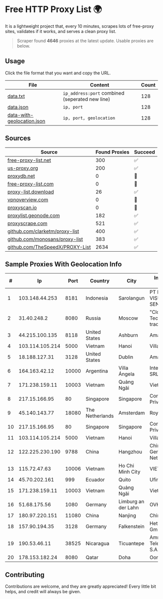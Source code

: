 
# Free HTTP Proxy List 🌍

It is a lightweight project that, every 10 minutes, scrapes lots of free-proxy sites, validates if it works, and serves a clean proxy list.


> Scraper found **4646** proxies at the latest update. Usable proxies are below.

## Usage

Click the file format that you want and copy the URL.


|File|Content|Count|
|----|-------|-----|
|[data.txt](https://raw.githubusercontent.com/themiralay/Proxy-List-World/master/data.txt)|`ip_address:port` combined (seperated new line)|128|
|[data.json](https://raw.githubusercontent.com/themiralay/Proxy-List-World/master/data.json)|`ip, port`|128|
|[data-with-geolocation.json](https://raw.githubusercontent.com/themiralay/Proxy-List-World/master/data-with-geolocation.json)|`ip, port, geolocation`|128|

## Sources

|Source|Found Proxies|Succeed|
|------|-------------|-------|
|[free-proxy-list.net](https://free-proxy-list.net)|300|✅|
|[us-proxy.org](https://www.us-proxy.org)|200|✅|
|[proxydb.net](http://proxydb.net)|0|🚫|
|[free-proxy-list.com](https://free-proxy-list.com/?page=&port=&type%5B%5D=http&type%5B%5D=https&up_time=0&search=Search)|0|🚫|
|[proxy-list.download](https://www.proxy-list.download/HTTP)|26|✅|
|[vpnoverview.com](https://vpnoverview.com/privacy/anonymous-browsing/free-proxy-servers)|0|🚫|
|[proxyscan.io](https://www.proxyscan.io)|0|🚫|
|[proxylist.geonode.com](https://proxylist.geonode.com/api/proxy-list?limit=300&page=1&sort_by=lastChecked&sort_type=desc&protocols=http,https)|182|✅|
|[proxyscrape.com](https://api.proxyscrape.com/v2/?request=displayproxies&protocol=http&timeout=10000&country=all&ssl=all&anonymity=all)|521|✅|
|[github.com/clarketm/proxy-list](https://raw.githubusercontent.com/clarketm/proxy-list/master/proxy-list-raw.txt)|400|✅|
|[github.com/monosans/proxy-list](https://raw.githubusercontent.com/monosans/proxy-list/main/proxies/http.txt)|383|✅|
|[github.com/TheSpeedX/PROXY-List](https://raw.githubusercontent.com/TheSpeedX/PROXY-List/master/http.txt)|2634|✅|


## Sample Proxies With Geolocation Info

|#|Ip|Port|Country|City|Internet Service Provider|
|-|--|----|-------|----|-------------------------|
|1|103.148.44.253|8181|Indonesia|Sarolangun|PT BUANA VISUALNET SENTRA|
|2|31.40.248.2|8080|Russia|Moscow|"Cloud Technologies" LLC trading as Cloud.ru|
|3|44.215.100.135|8118|United States|Ashburn|Amazon.com|
|4|103.114.105.214|5000|Vietnam|Hanoi|Village 1|
|5|18.188.127.31|3128|United States|Dublin|Amazon.com, Inc.|
|6|164.163.42.12|10000|Argentina|Villa Ángela|Interret Villa Angela SRL|
|7|171.238.159.11|10003|Vietnam|Quảng Ngãi|Viettel Corporation|
|8|217.15.166.95|80|Singapore|Singapore|Contabo Asia Private Limited|
|9|45.140.143.77|18080|The Netherlands|Amsterdam|RoyaleHosting BV|
|10|217.15.166.95|80|Singapore|Singapore|Contabo Asia Private Limited|
|11|103.114.105.214|5000|Vietnam|Hanoi|Village 1|
|12|122.225.230.190|9788|China|Hangzhou|China Telecom Next Generation Carrier Network|
|13|115.72.47.63|10006|Vietnam|Ho Chi Minh City|VIETELmetro|
|14|45.70.202.161|999|Ecuador|Quito|Ufinet Panama S.A.|
|15|171.238.159.11|10003|Vietnam|Quảng Ngãi|Viettel Corporation|
|16|51.68.175.56|1080|Germany|Limburg an der Lahn|OVH SAS|
|17|180.97.220.151|11080|China|Nanjing|Chinanet|
|18|157.90.194.35|3128|Germany|Falkenstein|Hetzner Online GmbH|
|19|190.53.46.11|38525|Nicaragua|Ticuantepe|Amnet Telecomunicaciones S.A.|
|20|178.153.182.24|8080|Qatar|Doha|Ooredoo-MBB|



## Contributing

Contributions are welcome, and they are greatly appreciated! Every
little bit helps, and credit will always be given.

